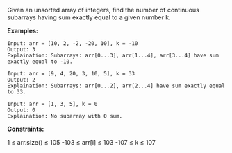 Given an unsorted array of integers, find the number of continuous subarrays having sum exactly equal to a given number k.

**Examples:**

```
Input: arr = [10, 2, -2, -20, 10], k = -10
Output: 3
Explaination: Subarrays: arr[0...3], arr[1...4], arr[3...4] have sum exactly equal to -10.
```
```
Input: arr = [9, 4, 20, 3, 10, 5], k = 33
Output: 2
Explaination: Subarrays: arr[0...2], arr[2...4] have sum exactly equal to 33.
```
```
Input: arr = [1, 3, 5], k = 0
Output: 0
Explaination: No subarray with 0 sum.
```
**Constraints:**

1 ≤ arr.size() ≤ 105
-103 ≤ arr[i] ≤ 103
-107 ≤ k ≤ 107
